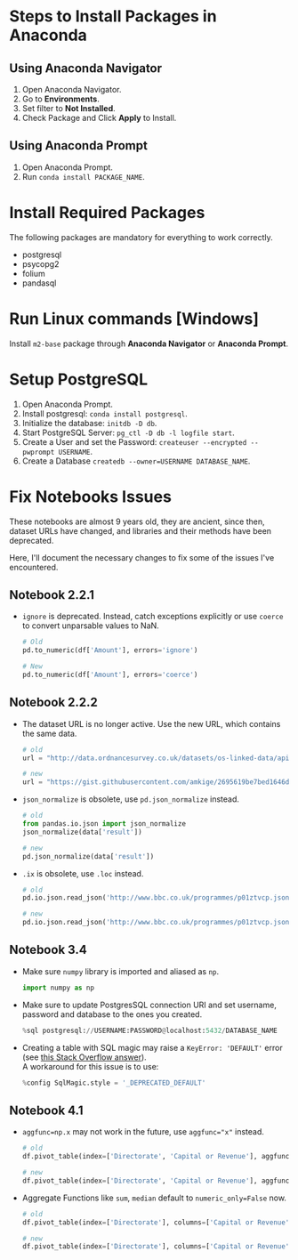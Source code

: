 # Steps to Install Packages in Anaconda
## Using Anaconda Navigator
1. Open Anaconda Navigator.
2. Go to **Environments**.
3. Set filter to **Not Installed**.
4. Check Package and Click **Apply** to Install.

## Using Anaconda Prompt
1. Open Anaconda Prompt.
2. Run `conda install PACKAGE_NAME`.

# Install Required Packages
The following packages are mandatory for everything to work correctly.
- postgresql
- psycopg2
- folium
- pandasql

# Run Linux commands [Windows]
Install `m2-base` package through **Anaconda Navigator** or **Anaconda Prompt**.

# Setup PostgreSQL
1. Open Anaconda Prompt.
2. Install postgresql: `conda install postgresql`.
3. Initialize the database: `initdb -D db`.
4. Start PostgreSQL Server: `pg_ctl -D db -l logfile start`.
5. Create a User and set the Password: `createuser --encrypted --pwprompt USERNAME`.
6. Create a Database `createdb --owner=USERNAME DATABASE_NAME`.

# Fix Notebooks Issues

These notebooks are almost 9 years old, they are ancient, since then, dataset URLs have changed, and libraries and their methods have been deprecated.

Here, I'll document the necessary changes to fix some of the issues I've encountered.

## Notebook 2.2.1

- `ignore` is deprecated. Instead, catch exceptions explicitly or use `coerce` to convert unparsable values to NaN.

    
    ```python
    # Old
    pd.to_numeric(df['Amount'], errors='ignore')

    # New
    pd.to_numeric(df['Amount'], errors='coerce')
    ```

## Notebook 2.2.2

- The dataset URL is no longer active. Use the new URL, which contains the same data.

    ```python
    # old
    url = "http://data.ordnancesurvey.co.uk/datasets/os-linked-data/apis/reconciliation?query=MK7&type=http%3A%2F%2Fdata.ordnancesurvey.co.uk%2Fontology%2Fpostcode%2FPostcodeSector&type_strict=any&limit=10"

    # new
    url = "https://gist.githubusercontent.com/amkige/2695619be7bed1646d087d92fedc136b/raw/f2d8c2a62daa1ca668eb3572a81f91d3bdc12fe5/ordanance-survey-dataset.json"
    ```

- `json_normalize` is obsolete, use `pd.json_normalize` instead.

    ```python
    # old
    from pandas.io.json import json_normalize
    json_normalize(data['result'])

    # new
    pd.json_normalize(data['result'])
    ```

- `.ix` is obsolete, use `.loc` instead.

    ```python
    # old
    pd.io.json.read_json('http://www.bbc.co.uk/programmes/p01ztvcp.json').ix[rows]

    # new
    pd.io.json.read_json('http://www.bbc.co.uk/programmes/p01ztvcp.json').loc[rows]
    ```

## Notebook 3.4

- Make sure `numpy` library is imported and aliased as `np`.

    ```python
    import numpy as np
    ```

- Make sure to update PostgresSQL connection URI and set username, password and database to the ones you created.

    ```python
    %sql postgresql://USERNAME:PASSWORD@localhost:5432/DATABASE_NAME
    ```

- Creating a table with SQL magic may raise a `KeyError: 'DEFAULT'` error (see [this Stack Overflow answer](https://stackoverflow.com/a/79155603)).\
A workaround for this issue is to use:


    ```python
    %config SqlMagic.style = '_DEPRECATED_DEFAULT'
    ```

## Notebook 4.1
- `aggfunc=np.x` may not work in the future, use `aggfunc="x"` instead.

    ```python
    # old
    df.pivot_table(index=['Directorate', 'Capital or Revenue'], aggfunc=np.sum)

    # new
    df.pivot_table(index=['Directorate', 'Capital or Revenue'], aggfunc="sum")
    ```
- Aggregate Functions like `sum`, `median` default to `numeric_only=False` now.

    ```python
    # old 
    df.pivot_table(index=['Directorate'], columns=['Capital or Revenue'], aggfunc=[np.sum, np.median])

    # new
    df.pivot_table(index=['Directorate'], columns=['Capital or Revenue'], values=df.select_dtypes(include='number').columns, aggfunc=["sum", "median"])